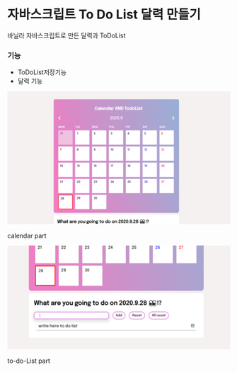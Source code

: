# 자바스크립트 To Do List 달력 만들기

바닐라 자바스크립트로 만든 달력과 ToDoList

### 기능 
- ToDoList저장기능
- 달력 기능

![첫번째 사진](./img/title1.png)

calendar part

![두번째 사진](./img/title2.png)

to-do-List part

